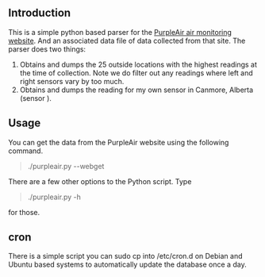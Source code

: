 Introduction
------------

This is a simple python based parser for the [PurpleAir air monitoring
website](https://www.purpleair.com/). And an associated data file of
data collected from that site. The parser does two things:

 1. Obtains and dumps the 25 outside locations with the highest
 readings at the time of collection. Note we do filter out any
 readings where left and right sensors vary by too much.
 2. Obtains and dumps the reading for my own sensor in Canmore,
 Alberta (sensor ).

Usage
-----
You can get the data from the PurpleAir website using the following
command.

> ./purpleair.py --webget

There are a few other options to the Python script. Type

> ./purpleair.py -h

for those.

cron
----

There is a simple script you can sudo cp into /etc/cron.d on Debian
and Ubuntu based systems to automatically update the database once a
day.